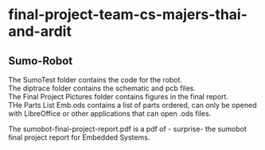 # final-project-team-cs-majers-thai-and-ardit

## Sumo-Robot
The SumoTest folder contains the code for the robot. <br />
The diptrace folder contains the schematic and pcb files.<br />
The Final Project Pictures folder contains figures in the final report.<br />
THe Parts List Emb.ods contains a list of parts ordered, can only be opened with LibreOffice or other applications 
that can open .ods files.<br />

The sumobot-final-project-report.pdf is a pdf of - surprise- the sumobot final project report for Embedded Systems.<br />
